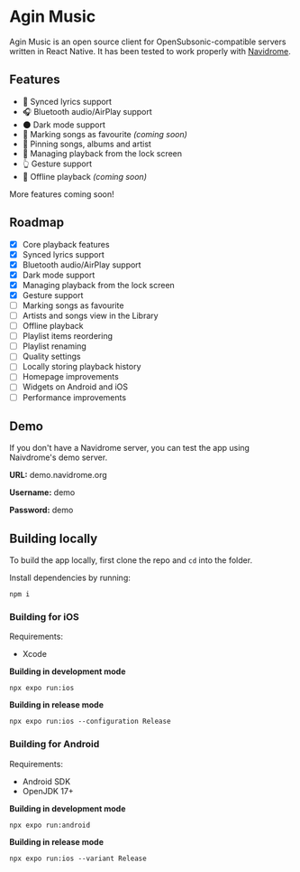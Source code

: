 # Agin Music
Agin Music is an open source client for OpenSubsonic-compatible servers written in React Native. It has been tested to work properly with [Navidrome](https://www.navidrome.org/).

## Features
- :microphone: Synced lyrics support
- :headphones: Bluetooth audio/AirPlay support
- :new_moon: Dark mode support
- :sparkling_heart: Marking songs as favourite *(coming soon)*
- :pushpin: Pinning songs, albums and artist
- :iphone: Managing playback from the lock screen
- :point_up_2: Gesture support
- :floppy_disk: Offline playback *(coming soon)*

More features coming soon!

## Roadmap
- [x] Core playback features
- [x] Synced lyrics support
- [x] Bluetooth audio/AirPlay support
- [x] Dark mode support
- [x] Managing playback from the lock screen
- [x] Gesture support
- [ ] Marking songs as favourite
- [ ] Artists and songs view in the Library
- [ ] Offline playback
- [ ] Playlist items reordering
- [ ] Playlist renaming
- [ ] Quality settings
- [ ] Locally storing playback history
- [ ] Homepage improvements
- [ ] Widgets on Android and iOS
- [ ] Performance improvements

## Demo
If you don't have a Navidrome server, you can test the app using Naivdrome's demo server.

**URL:** demo.navidrome.org

**Username:** demo

**Password:** demo

## Building locally

To build the app locally, first clone the repo and `cd` into the folder.

Install dependencies by running:
```
npm i
```

### Building for iOS
Requirements:
- Xcode

**Building in development mode**
```
npx expo run:ios
```
**Building in release mode**
```
npx expo run:ios --configuration Release
```

### Building for Android
Requirements:
- Android SDK
- OpenJDK 17+

**Building in development mode**
```
npx expo run:android
```
**Building in release mode**
```
npx expo run:ios --variant Release
```